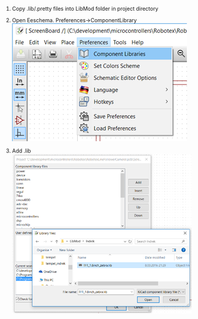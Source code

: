 

1. Copy .lib/.pretty files into LibMod folder in project directory  

2. Open Eeschema. Preferences->ComponentLibrary  
![open library dialog](https://raw.githubusercontent.com/indrekluuk/Notes/master/KiCad/images/AddLibrary_Eeschema_menu.png)

3. Add .lib  
![add .lib](https://raw.githubusercontent.com/indrekluuk/Notes/master/KiCad/images/AddLibrary_Eeschema_libraries.png)

